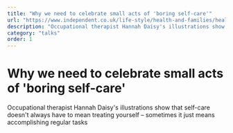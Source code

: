```yaml
---
title: "Why we need to celebrate small acts of 'boring self-care'"
url: "https://www.independent.co.uk/life-style/health-and-families/healthy-living/boring-self-care-hannah-daisy-instagram-health-wellbeing-a7741656.html"
description: "Occupational therapist Hannah Daisy's illustrations show that self-care doesn't always have to mean treating yourself – sometimes it just means accomplishing regular tasks"
category: "talks"
order: 1
---
```


# Why we need to celebrate small acts of 'boring self-care'

Occupational therapist Hannah Daisy's illustrations show that self-care doesn't always have to mean treating yourself – sometimes it just means accomplishing regular tasks
